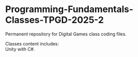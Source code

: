 # Programming-Fundamentals-Classes-TPGD-2025-2

Permanent repository for Digital Games class coding files.<br>

Classes content includes:<br>
Unity with C#.<br>

